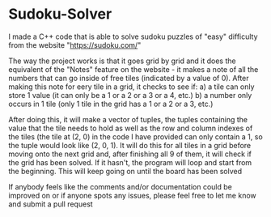 # Sudoku-Solver
I made a C++ code that is able to solve sudoku puzzles of "easy" difficulty from the website "https://sudoku.com/"

The way the project works is that it goes grid by grid and it does the equivalent of the "Notes" feature on the website - it makes a note of all the numbers that can go inside of free tiles (indicated by a value of 0). After making this note for eery tile in a grid, it checks to see if:
    a) a tile can only store 1 value (it can only be a 1 or a 2 or a 3 or a 4, etc.)
    b) a number only occurs in 1 tile (only 1 tile in the grid has a 1 or a 2 or a 3, etc.)

After doing this, it will make a vector of tuples, the tuples containing the value that the tile needs to hold as well as the row and column indexes of the tiles (the tile at (2, 0) in the code I have provided can only contain a 1, so the tuple would look like (2, 0, 1). It will do this for all tiles in a grid before moving onto the next grid and, after finishing all 9 of them, it will check if the grid has been solved. If it hasn't, the program will loop and start from the beginning. This will keep going on until the board has been solved

If anybody feels like the comments and/or documentation could be improved on or if anyone spots any issues, please feel free to let me know and submit a pull request
